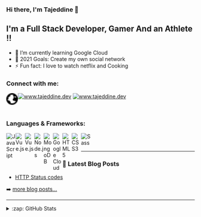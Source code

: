 ### Hi there, I'm Tajeddine 👋

## I'm a Full Stack Developer, Gamer And an Athlete !!

- 🌱 I’m currently learning Google Cloud
- 🥅 2021 Goals: Create my own social network
- ⚡ Fun fact: I love to watch netflix and Cooking

### Connect with me:

[<img align="left" width="31px" color="#C9D1D9" alt="www.tajeddine.dev" src="https://raw.githubusercontent.com/iconic/open-iconic/master/svg/globe.svg" />][website]
[<img height="31" width="31" color="#C9D1D9" alt="www.tajeddine.dev" src="https://cdn.jsdelivr.net/npm/simple-icons@v4/icons/linkedin.svg" />][linkedin]
[<img height="31" width="31" color="#C9D1D9" alt="www.tajeddine.dev" src="https://cdn.jsdelivr.net/npm/simple-icons@v4/icons/instagram.svg" />][instagram]

<br />

### Languages & Frameworks:

<img align="left" alt="JavaScript" width="25px" src="https://cdn.jsdelivr.net/npm/simple-icons@v4/icons/javascript.svg" />
<img align="left" alt="Vue.js" width="25px" src="https://cdn.jsdelivr.net/npm/simple-icons@v4/icons/vue-dot-js.svg" />
<img align="left" alt="Vue.js" width="25px" src="https://cdn.jsdelivr.net/npm/simple-icons@v4/icons/nuxt-dot-js.svg" />
<img align="left" alt="Node.js" width="25px" src="https://cdn.jsdelivr.net/npm/simple-icons@v4/icons/node-dot-js.svg" />
<img align="left" alt="MongoDB" width="25px" src="https://cdn.jsdelivr.net/npm/simple-icons@v4/icons/mongodb.svg" />
<img align="left" alt="Google Cloud" width="25px" src="https://cdn.jsdelivr.net/npm/simple-icons@v4/icons/googlecloud.svg" />
<img align="left" alt="HTML5" width="25px" src="https://cdn.jsdelivr.net/npm/simple-icons@v4/icons/html5.svg" />
<img align="left" alt="CSS3" width="25px" src="https://cdn.jsdelivr.net/npm/simple-icons@v4/icons/css3.svg" />
<img align="left" alt="Sass" width="25px" src="https://cdn.jsdelivr.net/npm/simple-icons@v4/icons/sass.svg" />
<br />
<br />

---

### 📕 Latest Blog Posts

<!-- BLOG-POST-LIST:START -->

- [HTTP Status codes](https://dev.to/tajeddine/http-status-codes-2m7n)
<!-- BLOG-POST-LIST:END -->

➡️ [more blog posts...](https://dev.to/tajeddine)

---

<!--
<details>
  <summary>:zap: Recent GitHub Activity</summary> -->

<!--START_SECTION:activity-->
<!-- 1. ❌ Closed PR [#14](https://github.com/codeSTACKr/codeSTACKr/pull/14) in [codeSTACKr/codeSTACKr](https://github.com/codeSTACKr/codeSTACKr)
2. 🗣 Commented on [#14](https://github.com/codeSTACKr/codeSTACKr/issues/14) in [codeSTACKr/codeSTACKr](https://github.com/codeSTACKr/codeSTACKr)
3. ❌ Closed PR [#7](https://github.com/codeSTACKr/codeSTACKr/pull/7) in [codeSTACKr/codeSTACKr](https://github.com/codeSTACKr/codeSTACKr)
4. 🎉 Merged PR [#6](https://github.com/codeSTACKr/codeSTACKr/pull/6) in [codeSTACKr/codeSTACKr](https://github.com/codeSTACKr/codeSTACKr)
5. 💪 Opened PR [#259](https://github.com/florinpop17/app-ideas/pull/259) in [florinpop17/app-ideas](https://github.com/florinpop17/app-ideas) -->
<!--END_SECTION:activity-->

<!-- </details> -->

<details>
  <summary>:zap: GitHub Stats</summary>

  <img align="left" alt="Tajeddine's GitHub Stats" src="https://github-readme-stats.vercel.app/api?username=tajeddine-js&count_private=true&show_icons=true&hide_border=true&bg_color=212121&title_color=29f709&&text_color=C9D1D9&icon_color=29f709" />

![Top Langs](https://github-readme-stats.vercel.app/api/top-langs/?username=tajeddine-js&hide_border=true&bg_color=212121&title_color=29f709&text_color=C9D1D9)

</details>

[website]: https://tajeddine.dev
[linkedin]: https://www.linkedin.com/in/tajeddine-zemzmi-alaoui-29b889167/
[dev.to]: https://dev.to/tajeddine
[instagram]: https://instagram.com/tajeddine-alaoui
